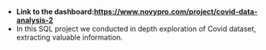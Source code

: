 - **Link to the dashboard:https://www.novypro.com/project/covid-data-analysis-2**
- In this SQL project we conducted in depth exploration of Covid dataset, extracting valuable information.
